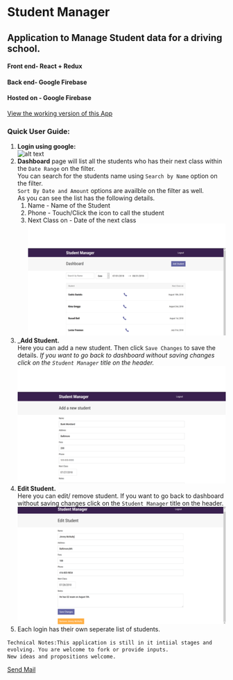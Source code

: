 # Student Manager
## Application to Manage Student data for a driving school.
#### Front end- React + Redux
#### Back end- Google Firebase
#### Hosted on - Google Firebase
 [View the working version of this App]("https://studentmanager-1eecd.firebaseapp.com/")

### Quick User Guide:
1)  __Login using google:__<br/>
    ![alt text](https://github.com/vishnuak1989/Student-Manager/blob/master/screencaps/Login.png "Login Page")
2)  __Dashboard__ page will list all the students who has their next class within the `Date Range` on the filter.<br /> You can search for the students name using `Search by Name` option on the filter.<br /> 
`Sort By Date and Amount` options are availble on the filter as well.<br />
As you can see the list has the following details.<br/>
    1. Name - Name of the Student
    1. Phone - Touch/Click the icon to call the student
    1. Next Class on - Date of the next class <br/>
    ![alt text](https://github.com/vishnuak1989/Student-Manager/blob/master/screencaps/Dashboard.png "Dashboard Page")
3) ___Add Student.__<br />
Here you can add a new student. Then click `Save Changes` to save the details. *If you want to go back to dashboard without saving changes click on the `Student Manager` title on the header.*<br/> 
![alt text](https://github.com/vishnuak1989/Student-Manager/blob/master/screencaps/Add.png "Add Student Page")
4) __Edit Student.__ <br/>
Here you can edit/ remove student. If you want to go back to dashboard without saving changes click on the `Student Manager` title on the header. <br />
![alt text](https://github.com/vishnuak1989/Student-Manager/blob/master/screencaps/Edit.png "Edit Student Page")
5) Each login has their own seperate list of students.

```
Technical Notes:This application is still in it intiial stages and evolving. You are welcome to fork or provide inputs.
New ideas and propositions welcome.
````
<a href="mailto:vishnuak1989@gmail.com?Subject=New%20Idea" target="_top">Send Mail</a>



